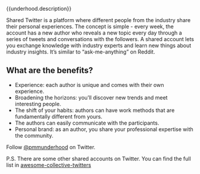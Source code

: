 {{underhood.description}}

Shared Twitter is a platform where different people from the industry share their personal experiences. The concept is simple - every week, 
the account has a new author who reveals a new topic every day through a series of tweets and conversations with the followers.
A shared account lets you exchange knowledge with industry experts and learn new things about industry insights.
It’s similar to “ask-me-anything” on Reddit. 


## What are the benefits?

* Experience: each author is unique and comes with their own experience.
* Broadening the horizons: you’ll discover new trends and meet interesting people.
* The shift of your habits: authors can have work methods that are fundamentally different from yours.
* The authors can easily communicate with the participants.
* Personal brand: as an author, you share your professional expertise with the community.

Follow [@pmmunderhood](https://twitter.com/pmmunderhood) on Twitter.

P.S. There are some other shared accounts on Twitter. You can find the full list in [awesome-collective-twitters](https://github.com/iamstarkov/awesome-collective-twitters)

